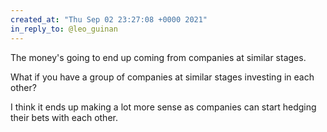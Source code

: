 ```yaml
---
created_at: "Thu Sep 02 23:27:08 +0000 2021"
in_reply_to: @leo_guinan
---
```


The money's going to end up coming from companies at similar stages. 

What if you have a group of companies at similar stages investing in each other?

I think it ends up making a lot more sense as companies can start hedging their bets with each other.